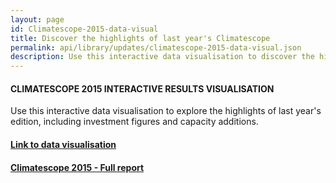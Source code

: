 ```yaml
---
layout: page
id: Climatescope-2015-data-visual
title: Discover the highlights of last year's Climatescope
permalink: api/library/updates/climatescope-2015-data-visual.json
description: Use this interactive data visualisation to discover the highlights of the 2015 edition. 
---
```


#### CLIMATESCOPE 2015 INTERACTIVE RESULTS VISUALISATION
Use this interactive data visualisation to explore the highlights of last year's edition, including investment figures and capacity additions. 

#### [Link to data visualisation](https://www.bnef.com/dataview/climatescope-2015/index.html)

#### [Climatescope 2015 - Full report](http://2015.global-climatescope.org/en/)
